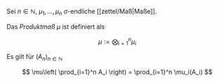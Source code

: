 Sei $n \in \mathbb{N}$, $\mu_1, \dots, \mu_n$ $\sigma$-endliche [[zettel/Maß|Maße]].

Das *Produktmaß* $\mu$ ist definiert als

$$
	\mu := \bigotimes_{i=1}^n \mu_i
$$

Es gilt für $(A_n)_{n \in \mathbb{N}}$

$$
\mu\left( \prod_{i=1}^n A_i \right) = \prod_{i=1}^n \mu_i(A_i)
$$